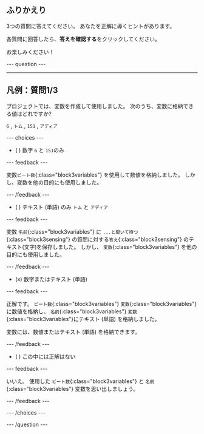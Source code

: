 ## ふりかえり

3つの質問に答えてください。 あなたを正解に導くヒントがあります。

各質問に回答したら、**答えを確認する**をクリックしてください。

お楽しみください！

--- question ---

---
凡例：質問1/3
---

プロジェクトでは、変数を作成して使用しました。 次のうち、変数に格納できる値はどれですか?

`6` , `トム` , `151` , `アディア`

--- choices ---

- ( ) 数字 `6` と `151`のみ

 --- feedback ---

 変数`ビート数`{:class="block3variables"} を使用して数値を格納しました。 しかし、変数を他の目的にも使用しました。

 --- /feedback ---

- ( ) テキスト (単語) のみ `トム` と `アディア`

 --- feedback ---

 変数 `名前`{:class="block3variables"} に `...と聞いて待つ`{:class="block3sensing"} の質問に対する`答え`{:class="block3sensing"} のテキスト(文字)を保存しました。 しかし、 `変数`{:class="block3variables"} を他の目的にも使用しました。

 --- /feedback ---

- (x) 数字またはテキスト (単語)

 --- feedback ---

 正解です。 `ビート数`{:class="block3variables"} `変数`{:class="block3variables"} に数値を格納し、 `名前`{:class="block3variables"} `変数`{:class="block3variables"}にテキスト (単語) を格納しました。

 変数には、数値またはテキスト (単語) を格納できます。

 --- /feedback ---

- ( ) この中には正解はない

 --- feedback ---

いいえ。 使用した `ビート数`{:class="block3variables"} と `名前`{:class="block3variables"} 変数を思い出しましょう。

 --- /feedback ---

--- /choices ---

--- /question ---
